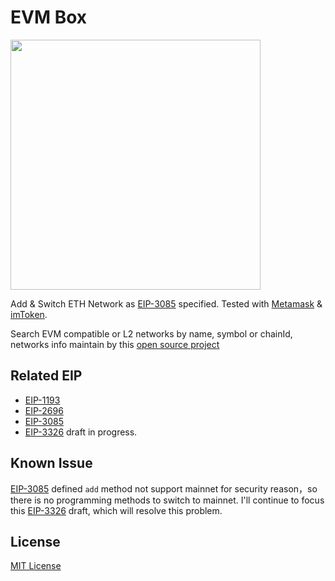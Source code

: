 # EVM Box

<img src="https://user-images.githubusercontent.com/10740043/115120259-2f003c00-9fdf-11eb-9cc2-0f9991aa4873.png" width="400" />

Add & Switch ETH Network as [EIP-3085](https://eips.ethereum.org/EIPS/eip-3085) specified. Tested with [Metamask](https://metamask.io/) & [imToken](https://token.im/download?index=0).

Search EVM compatible or L2 networks by name, symbol or chainId, networks info maintain by this [open source project](https://github.com/ethereum-lists/chains)

## Related EIP

- [EIP-1193](https://eips.ethereum.org/EIPS/eip-1193)
- [EIP-2696](https://eips.ethereum.org/EIPS/eip-2696)
- [EIP-3085](https://eips.ethereum.org/EIPS/eip-3085)
- [EIP-3326](https://ethereum-magicians.org/t/eip-3326-wallet-switchethereumchain/5471) draft in progress.

## Known Issue

[EIP-3085](https://eips.ethereum.org/EIPS/eip-3085) defined `add` method not support mainnet for security reason，so there is no programming methods to switch to mainnet. I'll continue to focus this [EIP-3326](https://ethereum-magicians.org/t/eip-3326-wallet-switchethereumchain/5471) draft, which will resolve this problem.

## License

[MIT License](./LICENSE)
